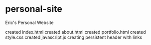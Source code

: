 # personal-site
Eric's Personal Website

created index.html
created about.html
created portfolio.html
created style.css
created javascript.js
creating persistent header with links